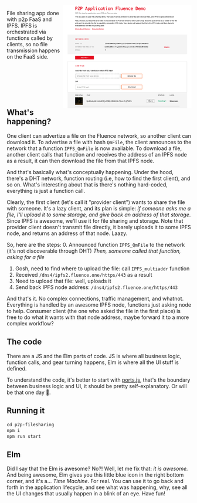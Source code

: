 
<img align="right" width="350" src="https://raw.githubusercontent.com/fluencelabs/p2p-fileshare/readme/p2p-fileshare.png"/>

File sharing app done with p2p FaaS and IPFS. IPFS is orchestrated via functions called by clients, so no file transmission happens on the FaaS side. 
<br><br><br><br><br><br><br>

## What's happening?
One client can advertize a file on the Fluence network, so another client can download it. To advertise a file with hash `QmFile`, the client announces to the network that a function `IPFS_QmFile` is now available. To download a file, another client calls that function and receives the address of an IPFS node as a result, it can then download the file from that IPFS node.

And that's basically what's conceptually happening. Under the hood, there's a DHT network, function routing (i.e, how to find the first client), and so on. What's interesting about that is there's nothing hard-coded, everything is just a function call.

Clearly, the first client (let's call it "provider client") wants to share the file with someone. It's a lazy client, and its plan is simple: *if someone asks me a file, I'll upload it to some storage, and give back an address of that storage*. Since IPFS is awesome, we'll use it for file sharing and storage. Note that provider client doesn't transmit file directly, it barely uploads it to some IPFS node, and returns an address of that node. Laazy. 

So, here are the steps:
0. Announced function `IPFS_QmFile` to the network (it's not discoverable through DHT)
*Then, someone called that function, asking for a file*
1. Gosh, need to find where to upload the file: call `IPFS_multiaddr` function
2. Received `/dns4/ipfs2.fluence.one/https/443` as a result
3. Need to upload that file: well, uploads it
4. Send back IPFS node address: `/dns4/ipfs2.fluence.one/https/443`

And that's it. No complex connections, traffic management, and whatnot. Everything is handled by an awesome IPFS node, functions just asking node to help. Consumer client (the one who asked the file in the first place) is free to do what it wants with that node address, maybe forward it to a more complex workflow?

## The code
There are a JS and the Elm parts of code. JS is where all business logic, function calls, and gear turning happens, Elm is where all the UI stuff is defined. 

To understand the code, it's better to start with [ports.js](src/ports.js), that's the boundary between business logic and UI, it should be pretty self-explanatory. Or will be that one day 🙏.

## Running it
```
cd p2p-filesharing
npm i
npm run start
```

## Elm
Did I say that the Elm is awesome? No?! Well, let me fix that: *it is awesome.* And being awesome, Elm gives you this little blue icon in the right bottom corner, and it's a... *Time Machine*. For real. You can use it to go back and forth in the application lifecycle, and see what was happening, why, see all the UI changes that usually happen in a blink of an eye. Have fun!